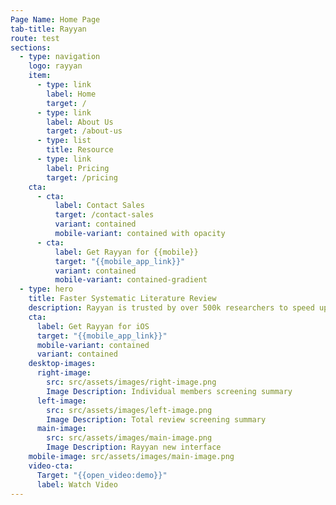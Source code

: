 ```yaml
---
Page Name: Home Page
tab-title: Rayyan
route: test
sections:
  - type: navigation
    logo: rayyan
    item:
      - type: link
        label: Home
        target: /
      - type: link
        label: About Us
        target: /about-us
      - type: list
        title: Resource
      - type: link
        label: Pricing
        target: /pricing
    cta:
      - cta:
          label: Contact Sales
          target: /contact-sales
          variant: contained
          mobile-variant: contained with opacity
      - cta:
          label: Get Rayyan for {{mobile}}
          target: "{{mobile_app_link}}"
          variant: contained
          mobile-variant: contained-gradient
  - type: hero
    title: Faster Systematic Literature Review
    description: Rayyan is trusted by over 500k researchers to speed up their Reviews
    cta:
      label: Get Rayyan for iOS
      target: "{{mobile_app_link}}"
      mobile-variant: contained
      variant: contained
    desktop-images:
      right-image:
        src: src/assets/images/right-image.png
        Image Description: Individual members screening summary
      left-image:
        src: src/assets/images/left-image.png
        Image Description: Total review screening summary
      main-image:
        src: src/assets/images/main-image.png
        Image Description: Rayyan new interface
    mobile-image: src/assets/images/main-image.png
    video-cta:
      Target: "{{open_video:demo}}"
      label: Watch Video
---
```

